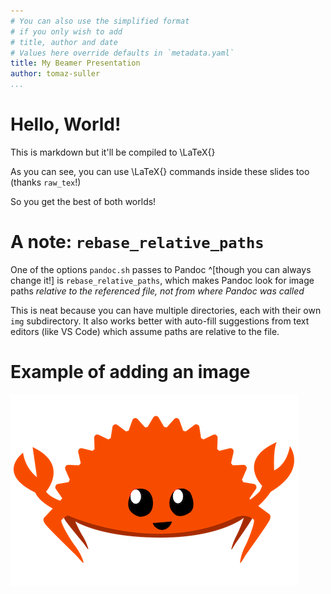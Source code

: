 ```yaml
---
# You can also use the simplified format
# if you only wish to add
# title, author and date
# Values here override defaults in `metadata.yaml`
title: My Beamer Presentation
author: tomaz-suller
...
```


# Hello, World!

This is markdown but it'll be compiled to \LaTeX{}

As you can see, you can use \LaTeX{} commands inside these slides too
(thanks `raw_tex`!)

So you get the best of both worlds!

# A note: `rebase_relative_paths`

One of the options `pandoc.sh` passes to Pandoc ^[though you can always change it!]
is `rebase_relative_paths`, which makes Pandoc look for image paths *relative to the
referenced file, not from where Pandoc was called*

This is neat because you can have multiple directories, each with their own
`img` subdirectory. It also works better with auto-fill suggestions from text
editors (like VS Code) which assume paths are relative to the file.

# Example of adding an image

![This is how you add an image](img/rustacean-flat-happy.png)
